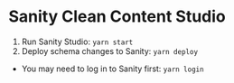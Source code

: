 # Sanity Clean Content Studio

1. Run Sanity Studio: `yarn start`
2. Deploy schema changes to Sanity: `yarn deploy`
  - You may need to log in to Sanity first: `yarn login`
